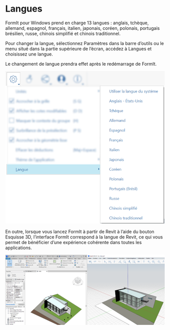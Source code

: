 # Langues

FormIt pour Windows prend en charge 13 langues : anglais, tchèque, allemand, espagnol, français, italien, japonais, coréen, polonais, portugais brésilien, russe, chinois simplifié et chinois traditionnel.

Pour changer la langue, sélectionnez Paramètres dans la barre d’outils ou le menu situé dans la partie supérieure de l’écran, accédez à Langues et choisissez une langue.

Le changement de langue prendra effet après le redémarrage de FormIt.

![](../.gitbook/assets/localization-language-picker.png)

En outre, lorsque vous lancez FormIt à partir de Revit à l’aide du bouton Esquisse 3D, l’interface FormIt correspond à la langue de Revit, ce qui vous permet de bénéficier d’une expérience cohérente dans toutes les applications.

![](../.gitbook/assets/revit-formit-language-matching.png)
